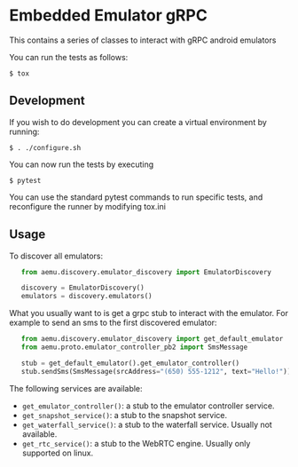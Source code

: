 # Embedded Emulator gRPC

This contains a series of classes to interact with gRPC android emulators

You can run the tests as follows:

    $ tox

## Development

If you wish to do development you can create a virtual
environment by running:

    $ . ./configure.sh

You can now run the tests by executing

    $ pytest

You can use the standard pytest commands to run specific tests, and
reconfigure the runner by modifying tox.ini

## Usage

To discover all emulators:


```python
   from aemu.discovery.emulator_discovery import EmulatorDiscovery

   discovery = EmulatorDiscovery()
   emulators = discovery.emulators()
```

What you usually want to is get a grpc stub to interact with the emulator.
For example to send an sms to the first discovered emulator:

```python
   from aemu.discovery.emulator_discovery import get_default_emulator
   from aemu.proto.emulator_controller_pb2 import SmsMessage

   stub = get_default_emulator().get_emulator_controller()
   stub.sendSms(SmsMessage(srcAddress="(650) 555-1212", text="Hello!"))
```

The following services are available:

- `get_emulator_controller()`: a stub to the emulator controller service.
- `get_snapshot_service()`: a stub to the snapshot service.
- `get_waterfall_service()`:  a stub to the waterfall service. Usually not available.
- `get_rtc_service()`: a stub to the WebRTC engine. Usually only supported on linux.
